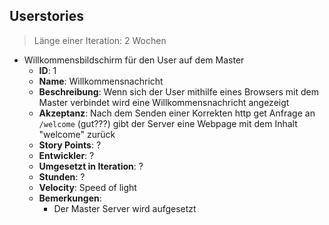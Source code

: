 ## Userstories
> Länge einer Iteration: 2 Wochen
* Willkommensbildschirm für den User auf dem Master
    * **ID**: 1
    * **Name**: Willkommensnachricht
    * **Beschreibung**: Wenn sich der User mithilfe eines Browsers mit dem Master verbindet wird eine Willkommensnachricht angezeigt
    * **Akzeptanz**: Nach dem Senden einer Korrekten http get Anfrage  an `/welcome` (gut???) gibt der Server eine Webpage mit dem Inhalt "welcome" zurück 
    * **Story Points**: ?
    * **Entwickler**: ?
    * **Umgesetzt in Iteration**: ?
    * **Stunden**: ?
    * **Velocity**: Speed of light
    * **Bemerkungen**: 
        * Der Master Server wird aufgesetzt
